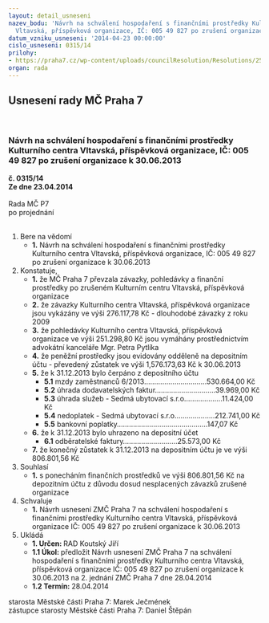 ```yaml
---
layout: detail_usneseni
nazev_bodu: 'Návrh na schválení hospodaření s finančními prostředky Kulturního centra
  Vltavská, příspěvková organizace, IČ: 005 49 827 po zrušení organizace k 30.06.2013'
datum_vzniku_usneseni: '2014-04-23 00:00:00'
cislo_usneseni: 0315/14
prilohy:
- https://praha7.cz/wp-content/uploads/councilResolution/Resolutions/25066/20-14-n%c3%a1vrh_usnesen%c3%ad_zm%c4%8d_p7_na_%c4%8d._2_dne_28.04.2014_-_finan%c4%8dn%c3%ad_vypo%c5%99%c3%a1d%c3%a1n%c3%ad_kcv_za_2013.doc
organ: rada
---
```

<div id="ucUsn_pList" class="usn">
	<span><h2>Usnesení rady MČ Praha 7 </h2>
<br></span><div class="standBody">
<span><h3>Návrh na schválení hospodaření s finančními prostředky Kulturního centra Vltavská, příspěvková organizace, IČ: 005 49 827 po zrušení organizace k 30.06.2013</h3></span><div class="center">
		<strong>č. 0315/14</strong><br>
	</div>
<div class="center">
		<strong>Ze dne 23.04.2014</strong><br><br>
	</div>Rada MČ P7<br> po projednání<br><br><ol>
<li>Bere na vědomí<ul><li>
<strong>1.</strong> Návrh na schválení hospodaření s finančními prostředky Kulturního centra Vltavská, příspěvková organizace, IČ: 005 49 827 po zrušení organizace k 30.06.2013</li></ul>
</li>
<li>Konstatuje,<ul>
<li>
<strong>1.</strong> že MČ Praha 7 převzala závazky, pohledávky a finanční prostředky po zrušeném Kulturním centru Vltavská, příspěvková organizace </li>
<li>
<strong>2.</strong> že závazky Kulturního centra Vltavská, příspěvková organizace jsou vykázány ve výši 276.117,78 Kč - dlouhodobé závazky z roku 2009</li>
<li>
<strong>3.</strong> že pohledávky Kulturního centra Vltavská, příspěvková organizace ve výši 251.298,80 Kč jsou vymáhány prostřednictvím advokátní kanceláře Mgr. Petra Pytlíka</li>
<li>
<strong>4.</strong> že peněžní prostředky jsou evidovány odděleně na depositním účtu - převedený zůstatek ve výši 1,576.173,63 Kč k 30.06.2013</li>
<li>
<strong>5.</strong> že k 31.12.2013 bylo čerpáno z depositního účtu<ul>
<li>
<strong>5.1</strong> mzdy zaměstnanců 6/2013……………………..…..530.664,00 Kč</li>
<li>
<strong>5.2</strong> úhrada dodavatelských faktur...………………..…….39.969,00 Kč</li>
<li>
<strong>5.3</strong> úhrada služeb - Sedmá ubytovací s.r.o……………....11.424,00 Kč</li>
<li>
<strong>5.4</strong> nedoplatek - Sedmá ubytovací s.r.o………………..212.741,00 Kč</li>
<li>
<strong>5.5</strong> bankovní poplatky………………………………………147,07 Kč</li>
</ul>
</li>
<li>
<strong>6.</strong> že k 31.12.2013 bylo uhrazeno na depositní účet<ul><li>
<strong>6.1</strong> odběratelské faktury………………………25.573,00 Kč</li></ul>
</li>
<li>
<strong>7.</strong> že konečný zůstatek k 31.12.2013 na depositním účtu je ve výši 806.801,56 Kč</li>
</ul>
</li>
<li>Souhlasí<ul><li>
<strong>1.</strong> s ponecháním finančních prostředků ve výši 806.801,56 Kč na depozitním účtu z důvodu dosud nesplacených závazků zrušené organizace </li></ul>
</li>
<li>Schvaluje<ul><li>
<strong>1.</strong> Návrh usnesení ZMČ Praha 7 na schválení hospodaření s finančními prostředky Kulturního centra Vltavská, příspěvková organizace IČ: 005 49 827 po zrušení organizace k 30.06.2013</li></ul>
</li>
<li>Ukládá<ul>
<li>
<strong>1. Určen: </strong>RAD Koutský Jiří</li>
<li>
<strong>1.1 Úkol: </strong>předložit Návrh usnesení ZMČ Praha 7 na schválení hospodaření s finančními prostředky Kulturního centra Vltavská, příspěvková organizace IČ: 005 49 827 po zrušení organizace k 30.06.2013 na 2. jednání ZMČ Praha 7 dne 28.04.2014</li>
<li>
<strong>1.2 Termín: </strong>28.04.2014</li>
</ul>
</li>
</ol>starosta Městské části Praha 7: Marek Ječmének<br>zástupce starosty Městské části Praha 7: Daniel Štěpán 
</div>
</div>